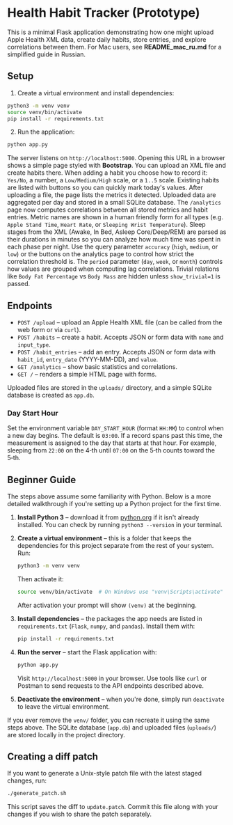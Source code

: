 # Health Habit Tracker (Prototype)

This is a minimal Flask application demonstrating how one might upload Apple Health XML data,
create daily habits, store entries, and explore correlations between them.
For Mac users, see **README_mac_ru.md** for a simplified guide in Russian.

## Setup

1. Create a virtual environment and install dependencies:

```bash
python3 -m venv venv
source venv/bin/activate
pip install -r requirements.txt
```

2. Run the application:

```bash
python app.py
```

The server listens on `http://localhost:5000`. Opening this URL in a browser
shows a simple page styled with **Bootstrap**. You can upload an XML file and
create habits there. When adding a habit you choose how to record it:
`Yes/No`, a number, a `Low/Medium/High` scale, or a `1..5` scale. Existing
habits are listed with buttons so you can quickly mark today&#39;s values.
After uploading a file, the page lists the metrics it detected.
Uploaded data are aggregated per day and stored in a small SQLite database.
The `/analytics` page now computes correlations between all stored metrics and
habit entries. Metric names are shown in a human friendly form for all types
(e.g. `Apple Stand Time`, `Heart Rate`, or `Sleeping Wrist Temperature`).
Sleep stages from the XML (Awake, In Bed, Asleep Core/Deep/REM) are parsed as
their durations in minutes so you can analyze how much time was spent in each
phase per night.
Use the query parameter `accuracy` (`high`, `medium`, or `low`) or the buttons on the analytics page
to control how strict the correlation threshold is. The `period` parameter (`day`, `week`, or `month`)
controls how values are grouped when computing lag correlations. Trivial relations like
`Body Fat Percentage` vs `Body Mass` are hidden unless `show_trivial=1` is passed.

## Endpoints

- `POST /upload` – upload an Apple Health XML file (can be called from the web form or via `curl`).
- `POST /habits` – create a habit. Accepts JSON or form data with `name` and `input_type`.
- `POST /habit_entries` – add an entry. Accepts JSON or form data with `habit_id`, `entry_date` (YYYY-MM-DD), and `value`.
- `GET /analytics` – show basic statistics and correlations.
- `GET /` – renders a simple HTML page with forms.

Uploaded files are stored in the `uploads/` directory, and a simple SQLite database is created as `app.db`.

### Day Start Hour

Set the environment variable `DAY_START_HOUR` (format `HH:MM`) to control when a new day begins. The default is `03:00`.
If a record spans past this time, the measurement is assigned to the day that starts at that hour. For example, sleeping from `22:00` on the 4‑th until `07:00` on the 5‑th counts toward the 5‑th.

## Beginner Guide

The steps above assume some familiarity with Python. Below is a more detailed
walkthrough if you're setting up a Python project for the first time.

1. **Install Python 3** – download it from [python.org](https://www.python.org/)
   if it isn't already installed. You can check by running `python3 --version`
   in your terminal.
2. **Create a virtual environment** – this is a folder that keeps the
   dependencies for this project separate from the rest of your system. Run:

   ```bash
   python3 -m venv venv
   ```

   Then activate it:

   ```bash
   source venv/bin/activate  # On Windows use "venv\Scripts\activate"
   ```

   After activation your prompt will show `(venv)` at the beginning.
3. **Install dependencies** – the packages the app needs are listed in
   `requirements.txt` (`Flask`, `numpy`, and `pandas`). Install them with:

   ```bash
   pip install -r requirements.txt
   ```

4. **Run the server** – start the Flask application with:

   ```bash
   python app.py
   ```

   Visit `http://localhost:5000` in your browser. Use tools like `curl` or
   Postman to send requests to the API endpoints described above.
5. **Deactivate the environment** – when you're done, simply run `deactivate`
   to leave the virtual environment.

If you ever remove the `venv/` folder, you can recreate it using the same steps
above. The SQLite database (`app.db`) and uploaded files (`uploads/`) are stored
locally in the project directory.

## Creating a diff patch

If you want to generate a Unix-style patch file with the latest staged changes,
run:

```bash
./generate_patch.sh
```

This script saves the diff to `update.patch`. Commit this file along with your
changes if you wish to share the patch separately.
